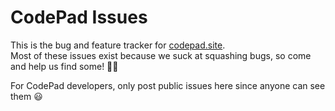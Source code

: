 # CodePad Issues
This is the bug and feature tracker for [codepad.site](https://codepad.site).<br>
Most of these issues exist because we suck at squashing bugs, so come and help us find some! 🐛🐜

For CodePad developers, only post public issues here since anyone can see them 😃

